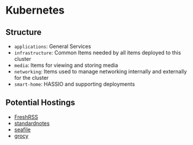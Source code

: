 # Kubernetes

## Structure

- `applications`: General Services
- `infrastructure`: Common Items needed by all items deployed to this cluster
- `media`: Items for viewing and storing media
- `networking`: Items used to manage networking internally and externally for the cluster
- `smart-home`: HASSIO and supporting deployments

## Potential Hostings

- [FreshRSS](https://www.freshrss.org/)
- [standardnotes](https://github.com/standardnotes/app)
- [seafile](https://www.seafile.com/en/home/)
- [grocy](https://grocy.info/)
